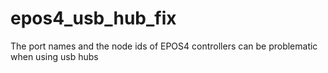 # epos4_usb_hub_fix
The port names and the node ids of EPOS4 controllers can be problematic when using usb hubs
